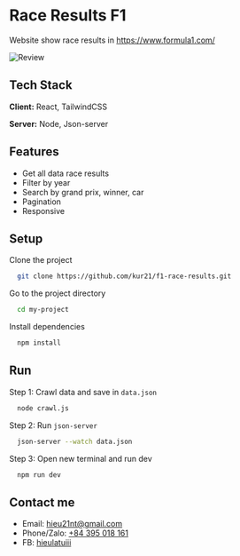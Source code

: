 
# Race Results F1

Website show race results in https://www.formula1.com/




![Review](https://i.imgur.com/dNwBG0Y.jpg)


## Tech Stack

**Client:** React, TailwindCSS

**Server:** Node, Json-server


## Features

- Get all data race results
- Filter by year
- Search by grand prix, winner, car
- Pagination
- Responsive


## Setup

Clone the project

```bash
  git clone https://github.com/kur21/f1-race-results.git
```

Go to the project directory

```bash
  cd my-project
```

Install dependencies

```bash
  npm install
```


## Run

Step 1: Crawl data and save in `data.json`

```bash
  node crawl.js
```

Step 2: Run `json-server` 

```bash
  json-server --watch data.json
```

Step 3: Open new terminal and run dev

```bash
  npm run dev
```

## Contact me

- Email: hieu21nt@gmail.com
- Phone/Zalo: [+84 395 018 161](tel:+84395018161)
- FB: [hieulatuiii](https://www.facebook.com/Hieulatuiii/)

